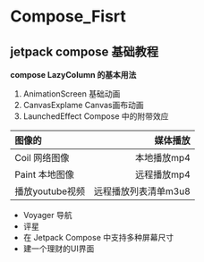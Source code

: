 # Compose_Fisrt

## jetpack compose 基础教程

**compose LazyColumn 的基本用法**

1. AnimationScreen 基础动画
2. CanvasExplame Canvas画布动画
3. LaunchedEffect Compose 中的附带效应

| 图像的         |         媒体播放 |
|:------------|-------------:|
| Coil 网络图像   |      本地播放mp4 |
| Paint 本地图像  |      远程播放mp4 |
| 播放youtube视频 | 远程播放列表清单m3u8 |

* Voyager 导航
* 评星
* 在 Jetpack Compose 中支持多种屏幕尺寸
* 建一个理财的UI界面
